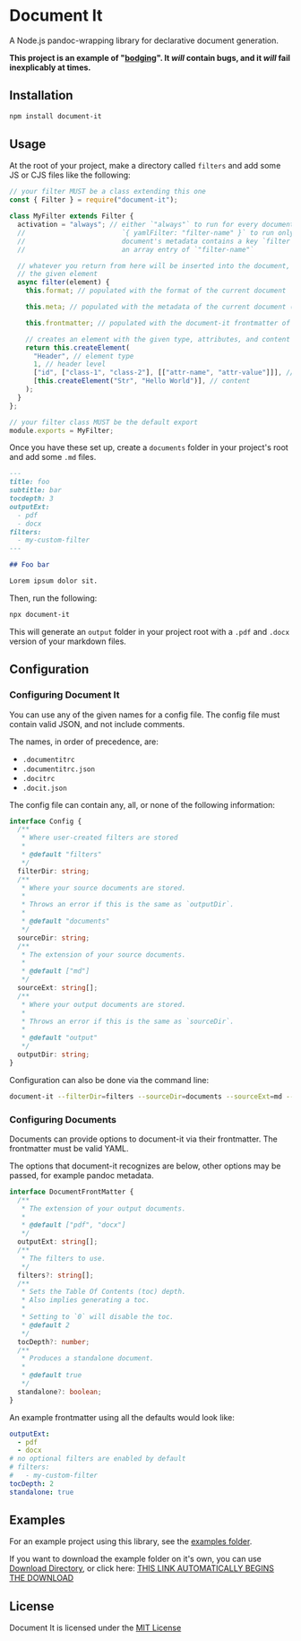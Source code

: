 # Document It

A Node.js pandoc-wrapping library for declarative document generation.

**This project is an example of "[bodging](https://www.youtube.com/watch?v=lIFE7h3m40U)".
It *will* contain bugs, and it *will* fail inexplicably at times.**

## Installation

```bash
npm install document-it
```

## Usage

At the root of your project, make a directory called `filters` and add some JS
or CJS files like the following:

```js
// your filter MUST be a class extending this one
const { Filter } = require("document-it");

class MyFilter extends Filter {
  activation = "always"; // either `"always"` to run for every document, or
  //                        `{ yamlFilter: "filter-name" }` to run only if a
  //                        document's metadata contains a key `filter` with
  //                        an array entry of `"filter-name"`

  // whatever you return from here will be inserted into the document, replacing
  // the given element
  async filter(element) {
    this.format; // populated with the format of the current document

    this.meta; // populated with the metadata of the current document (AST format)

    this.frontmatter; // populated with the document-it frontmatter of the current document (JSON format)

    // creates an element with the given type, attributes, and content
    return this.createElement(
      "Header", // element type
      1, // header level
      ["id", ["class-1", "class-2"], [["attr-name", "attr-value"]]], // attributes
      [this.createElement("Str", "Hello World")], // content
    );
  }
};

// your filter class MUST be the default export
module.exports = MyFilter;
```

Once you have these set up, create a `documents` folder in your project's root
and add some `.md` files.

```md
---
title: foo
subtitle: bar
tocdepth: 3
outputExt:
  - pdf
  - docx
filters:
  - my-custom-filter
---

## Foo bar

Lorem ipsum dolor sit.
```

Then, run the following:

```bash
npx document-it
```

This will generate an `output` folder in your project root with a `.pdf` and
`.docx` version of your markdown files.

## Configuration

### Configuring Document It

You can use any of the given names for a config file. The config file must
contain valid JSON, and not include comments.

The names, in order of precedence, are:

- `.documentitrc`
- `.documentitrc.json`
- `.docitrc`
- `.docit.json`

The config file can contain any, all, or none of the following information:

```ts
interface Config {
  /**
   * Where user-created filters are stored
   *
   * @default "filters"
   */
  filterDir: string;
  /**
   * Where your source documents are stored.
   *
   * Throws an error if this is the same as `outputDir`.
   *
   * @default "documents"
   */
  sourceDir: string;
  /**
   * The extension of your source documents.
   *
   * @default ["md"]
   */
  sourceExt: string[];
  /**
   * Where your output documents are stored.
   *
   * Throws an error if this is the same as `sourceDir`.
   *
   * @default "output"
   */
  outputDir: string;
}
```

Configuration can also be done via the command line:

```sh
document-it --filterDir=filters --sourceDir=documents --sourceExt=md --outputDir=output
```

### Configuring Documents

Documents can provide options to document-it via their frontmatter. The
frontmatter must be valid YAML.

The options that document-it recognizes are below, other options may be passed,
for example pandoc metadata.

```ts
interface DocumentFrontMatter {
  /**
   * The extension of your output documents.
   *
   * @default ["pdf", "docx"]
   */
  outputExt: string[];
  /**
   * The filters to use.
   */
  filters?: string[];
  /**
   * Sets the Table Of Contents (toc) depth.
   * Also implies generating a toc.
   *
   * Setting to `0` will disable the toc.
   * @default 2
   */
  tocDepth?: number;
  /**
   * Produces a standalone document.
   *
   * @default true
   */
  standalone?: boolean;
}
```

An example frontmatter using all the defaults would look like:

```yaml
outputExt:
  - pdf
  - docx
# no optional filters are enabled by default
# filters:
#   - my-custom-filter
tocDepth: 2
standalone: true
```

## Examples

For an example project using this library, see the
[examples folder](https://github.com/willster277/document-it/blob/main/examples/README.md).

If you want to download the example folder on it's own, you can use
[Download Directory](https://download-directory.github.io/), or click here:
[THIS LINK AUTOMATICALLY BEGINS THE DOWNLOAD](https://download-directory.github.io/?url=https%3A%2F%2Fgithub.com%2Fwillster277%2Fdocument-it%2Ftree%2Fmain%2Fexamples)

## License

Document It is licensed under the [MIT License](./LICENSE)
